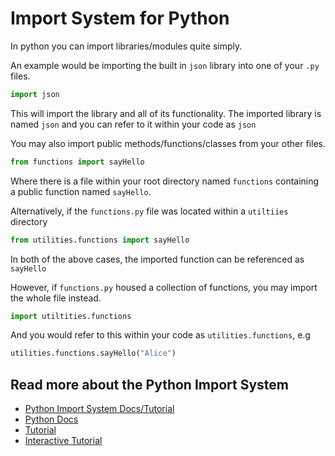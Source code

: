 # Import System for Python

In python you can import libraries/modules quite simply.

An example would be importing the built in `json` library into one of your `.py` files.

``` py
import json
```

This will import the library and all of its functionality. The imported library is named `json` and you can refer to it within your code as `json`

You may also import public methods/functions/classes from your other files.

``` py
from functions import sayHello
```

Where there is a file within your root directory named `functions` containing a public function named `sayHello`.


Alternatively, if the `functions.py` file was located within a `utiltiies` directory

``` py
from utilities.functions import sayHello
```

In both of the above cases, the imported function can be referenced as `sayHello`

However, if `functions.py` housed a collection of functions, you may import the whole file instead.

``` py
import utiltities.functions
```

And you would refer to this within your code as `utilities.functions`, e.g

``` py
utilities.functions.sayHello("Alice")
```

## Read more about the Python Import System

* [Python Import System Docs/Tutorial](https://docs.python.org/3/reference/import.html)
* [Python Docs](https://docs.python.org/2/tutorial/modules.html)
* [Tutorial](https://www.codementor.io/sheena/python-path-virtualenv-import-for-beginners-du107r3o1)
* [Interactive Tutorial](https://www.learnpython.org/en/Modules_and_Packages)
